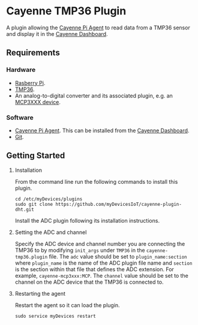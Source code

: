 # Cayenne TMP36 Plugin
A plugin allowing the [Cayenne Pi Agent](https://github.com/myDevicesIoT/Cayenne-Agent) to read data from a TMP36 sensor and display it in the [Cayenne Dashboard](https://cayenne.mydevices.com).

## Requirements
### Hardware
* [Rasberry Pi](https://www.raspberrypi.org).
* [TMP36](https://www.adafruit.com/product/165).
* An analog-to-digital converter and its associated plugin, e.g. an [MCP3XXX device](https://github.com/myDevicesIoT/cayenne-plugin-mcp3xxx).

### Software
* [Cayenne Pi Agent](https://github.com/myDevicesIoT/Cayenne-Agent). This can be installed from the [Cayenne Dashboard](https://cayenne.mydevices.com).
* [Git](https://git-scm.com/).

## Getting Started
1. Installation

   From the command line run the following commands to install this plugin.
   ```
   cd /etc/myDevices/plugins
   sudo git clone https://github.com/myDevicesIoT/cayenne-plugin-dht.git
   ```
   Install the ADC plugin following its installation instructions.

2. Setting the ADC and channel

   Specify the ADC device and channel number you are connecting the TMP36 to by modifying `init_args` under `TMP36` in the `cayenne-tmp36.plugin` file.
   The `adc` value should be set to `plugin_name:section` where `plugin_name` is the name of the ADC plugin file name and `section` is the section within that
   file that defines the ADC extension. For example, `cayenne-mcp3xxx:MCP`. The `channel` value should be set to the channel on the ADC device that the
   TMP36 is connected to.

3. Restarting the agent

   Restart the agent so it can load the plugin.
   ```
   sudo service myDevices restart
   ```
